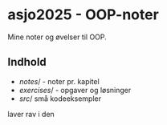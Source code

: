 # asjo2025 - OOP-noter

Mine noter og øvelser til OOP.

## **Indhold**
- *notes*/ - noter pr. kapitel
- *exercises*/ - opgaver og løsninger
- *src*/ små kodeeksempler

laver rav i den
